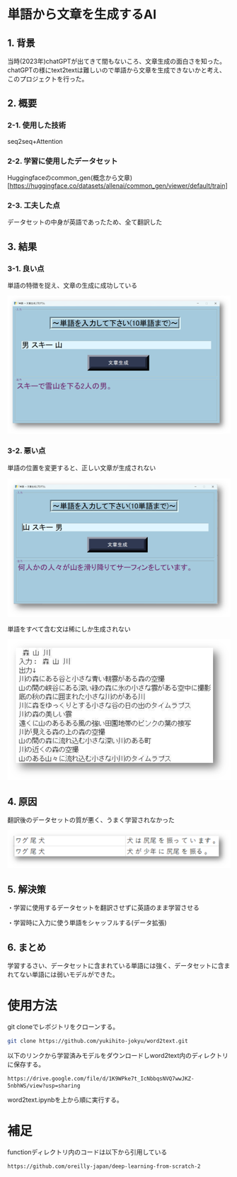 # 単語から文章を生成するAI

## 1. 背景

当時(2023年)chatGPTが出てきて間もないころ、文章生成の面白さを知った。chatGPTの様にtext2textは難しいので単語から文章を生成できないかと考え、このプロジェクトを行った。

## 2. 概要

### 2-1. 使用した技術

seq2seq+Attention

### 2-2. 学習に使用したデータセット

Huggingfaceのcommon_gen(概念から文章)[https://huggingface.co/datasets/allenai/common_gen/viewer/default/train]

### 2-3. 工夫した点

データセットの中身が英語であったため、全て翻訳した

## 3. 結果

### 3-1. 良い点

単語の特徴を捉え、文章の生成に成功している

![alt text](assets/good.png)

### 3-2. 悪い点

単語の位置を変更すると、正しい文章が生成されない

![alt text](assets/bad1.png)

単語をすべて含む文は稀にしか生成されない

![alt text](assets/bad2.png)

## 4. 原因

翻訳後のデータセットの質が悪く、うまく学習されなかった

![alt text](assets/dataset.png)

## 5. 解決策

・学習に使用するデータセットを翻訳させずに英語のまま学習させる

・学習時に入力に使う単語をシャッフルする(データ拡張)

## 6. まとめ

学習するさい、データセットに含まれている単語には強く、データセットに含まれてない単語には弱いモデルができた。


# 使用方法

git cloneでレポジトリをクローンする。

```bash
git clone https://github.com/yukihito-jokyu/word2text.git
```

以下のリンクから学習済みモデルをダウンロードしword2text内のディレクトリに保存する。

```
https://drive.google.com/file/d/1K9WPke7t_IcNbbqsNVQ7wwJKZ-5nbhWS/view?usp=sharing
```

word2text.ipynbを上から順に実行する。

# 補足

functionディレクトリ内のコードは以下から引用している

```
https://github.com/oreilly-japan/deep-learning-from-scratch-2
```

